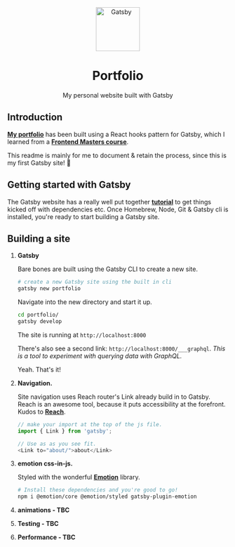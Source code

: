 <div align=center>
<img alt="Gatsby" src="https://res.cloudinary.com/tomhendra/image/upload/v1567091669/tomhendra-logo/tomhendra-logo-round-1024.png" width="100" />
<h1>Portfolio</h1>
<p>My personal website built with Gatsby</p>
</div>

## Introduction

**[My portfolio](https://tomhendra.dev)** has been built using a React hooks pattern for Gatsby, which I learned from a **[Frontend Masters course](https://frontendmasters.com/courses/gatsby/)**.

This readme is mainly for me to document & retain the process, since this is my first Gatsby site! 🚀

## Getting started with Gatsby

The Gatsby website has a really well put together **[tutorial](https://www.gatsbyjs.org/tutorial/)** to get things kicked off with dependencies etc. Once Homebrew, Node, Git & Gatsby cli is installed, you're ready to start building a Gatsby site.

## Building a site

1.  **Gatsby**

    Bare bones are built using the Gatsby CLI to create a new site.

    ```sh
    # create a new Gatsby site using the built in cli
    gatsby new portfolio
    ```

    Navigate into the new directory and start it up.

    ```sh
    cd portfolio/
    gatsby develop
    ```

    The site is running at `http://localhost:8000`

    There's also see a second link: `http://localhost:8000/___graphql`.
    _This is a tool to experiment with querying data with GraphQL._

    Yeah. That's it!

2.  **Navigation.**

    Site navigation uses Reach router's Link already build in to Gatsby. Reach is an awesome tool, because it puts accessibility at the forefront. Kudos to **[Reach](https://reach.tech/router)**.

    ```javascript
    // make your import at the top of the js file.
    import { Link } from 'gatsby';
    ```

    ```javascript
    // Use as as you see fit.
    <Link to="about/">about</Link>
    ```

3.  **emotion css-in-js.**

    Styled with the wonderful **[Emotion](https://emotion.sh/docs/introduction)** library.

    ```sh
    # Install these dependencies and you're good to go!
    npm i @emotion/core @emotion/styled gatsby-plugin-emotion
    ```

4) **animations - TBC**

5) **Testing - TBC**

6) **Performance - TBC**
